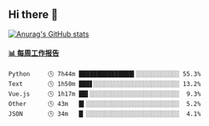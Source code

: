 ## Hi there 👋

[![Anurag's GitHub stats](https://github-readme-stats-orilights.vercel.app/api?username=orilights)](https://github.com/anuraghazra/github-readme-stats)

<!--
**OriLight152/OriLight152** is a ✨ _special_ ✨ repository because its `README.md` (this file) appears on your GitHub profile.

Here are some ideas to get you started:

- 🔭 I’m currently working on ...
- 🌱 I’m currently learning ...
- 👯 I’m looking to collaborate on ...
- 🤔 I’m looking for help with ...
- 💬 Ask me about ...
- 📫 How to reach me: ...
- 😄 Pronouns: ...
- ⚡ Fun fact: ...
-->

<!-- waka-box start -->
#### <a href="https://gist.github.com/92c8d5b388768c10efcba86e82b7c4fb" target="_blank">📊 每周工作报告</a>
```text
Python     🕓 7h44m ███████████████▍░░░░░░░░░░░░ 55.3%
Text       🕓 1h50m ███▋░░░░░░░░░░░░░░░░░░░░░░░░ 13.2%
Vue.js     🕓 1h17m ██▌░░░░░░░░░░░░░░░░░░░░░░░░░  9.3%
Other      🕓 43m   █▍░░░░░░░░░░░░░░░░░░░░░░░░░░  5.2%
JSON       🕓 34m   █▏░░░░░░░░░░░░░░░░░░░░░░░░░░  4.1%
```
<!-- Powered by https://github.com/journey-ad/waka-box-go . -->
<!-- waka-box end -->
